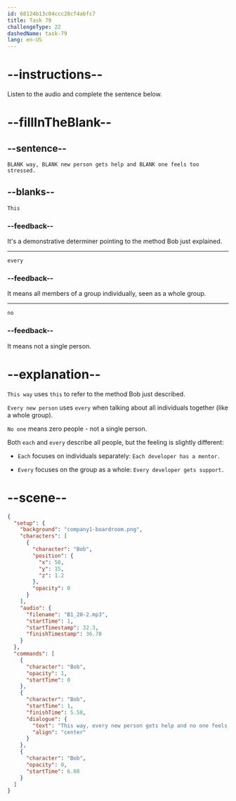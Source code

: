 ```yaml
---
id: 68124b13c04ccc28cf4abfc7
title: Task 79
challengeType: 22
dashedName: task-79
lang: en-US
---
```


<!-- (Audio) Bob: This way, every new person gets help and no one feels too stressed. -->

# --instructions--

Listen to the audio and complete the sentence below.

# --fillInTheBlank--

## --sentence--

`BLANK way, BLANK new person gets help and BLANK one feels too stressed.`

## --blanks--

`This`

### --feedback--

It's a demonstrative determiner pointing to the method Bob just explained.

---

`every`

### --feedback--

It means all members of a group individually, seen as a whole group.

---

`no`

### --feedback--

It means not a single person.

# --explanation--

`This way` uses `this` to refer to the method Bob just described.

`Every new person` uses `every` when talking about all individuals together (like a whole group).

`No one` means zero people - not a single person.

Both `each` and `every` describe all people, but the feeling is slightly different:

- `Each` focuses on individuals separately: `Each developer has a mentor.`

- `Every` focuses on the group as a whole: `Every developer gets support.`

# --scene--

```json
{
  "setup": {
    "background": "company1-boardroom.png",
    "characters": [
      {
        "character": "Bob",
        "position": {
          "x": 50,
          "y": 15,
          "z": 1.2
        },
        "opacity": 0
      }
    ],
    "audio": {
      "filename": "B1_20-2.mp3",
      "startTime": 1,
      "startTimestamp": 32.3,
      "finishTimestamp": 36.78
    }
  },
  "commands": [
    {
      "character": "Bob",
      "opacity": 1,
      "startTime": 0
    },
    {
      "character": "Bob",
      "startTime": 1,
      "finishTime": 5.58,
      "dialogue": {
        "text": "This way, every new person gets help and no one feels too stressed.",
        "align": "center"
      }
    },
    {
      "character": "Bob",
      "opacity": 0,
      "startTime": 6.08
    }
  ]
}
```
